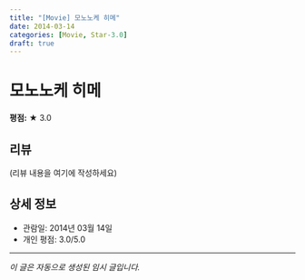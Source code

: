 ```yaml
---
title: "[Movie] 모노노케 히메"
date: 2014-03-14
categories: [Movie, Star-3.0]
draft: true
---
```


# 모노노케 히메

**평점:** ★ 3.0

## 리뷰

(리뷰 내용을 여기에 작성하세요)

## 상세 정보

- 관람일: 2014년 03월 14일
- 개인 평점: 3.0/5.0

---

*이 글은 자동으로 생성된 임시 글입니다.*
